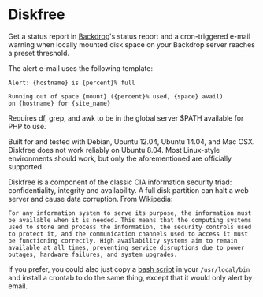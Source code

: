# Diskfree

Get a status report in [Backdrop](https://backdropcms.org/)'s status report and a cron-triggered e-mail warning when locally mounted disk space on your Backdrop server reaches a preset threshold.

The alert e-mail uses the following template:

    Alert: {hostname} is {percent}% full

    Running out of space {mount} ({percent}% used, {space} avail)
    on {hostname} for {site_name}

Requires df, grep, and awk to be in the global server $PATH available for PHP to use.

Built for and tested with Debian, Ubuntu 12.04, Ubuntu 14.04, and Mac OSX. Diskfree does not work reliably on Ubuntu 8.04. Most Linux-style environments should work, but only the aforementioned are officially supported.

Diskfree is a component of the classic CIA information security triad: confidentiality, integrity and availability. A full disk partition can halt a web server and cause data corruption. From Wikipedia:

    For any information system to serve its purpose, the information must be available when it is needed. This means that the computing systems used to store and process the information, the security controls used to protect it, and the communication channels used to access it must be functioning correctly. High availability systems aim to remain available at all times, preventing service disruptions due to power outages, hardware failures, and system upgrades.

If you prefer, you could also just copy a [bash script](https://gist.github.com/deekayen/3138161) in your `/usr/local/bin` and install a crontab to do the same thing, except that it would only alert by email.
